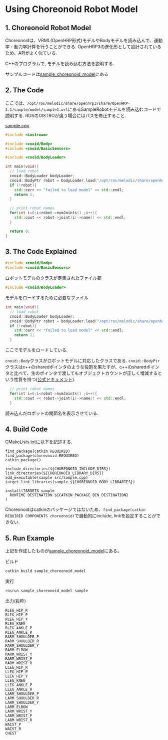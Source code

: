 # Using Choreonoid Robot Model

## 1. Choreonoid Robot Model

Choreonoidは、VRML(OpenHRP形式)モデルやBodyモデルを読み込んで、運動学・動力学計算を行うことができる. OpenHRP3の進化形として設計されているため、APIがよく似ている.

C++のプログラムで, モデルを読み込む方法を説明する.

サンプルコードは[sample_choreonoid_model](https://github.com/Naoki-Hiraoka/rtmros_beginner_tutorial/blob/master/choreonoid_beginner_tutorial/sample_choreonoid_model)にある

## 2. The Code

ここでは、`/opt/ros/melodic/share/openhrp3/share/OpenHRP-3.1/sample/model/sample1.wrl`にあるSampleRobotモデルを読み込むコードで説明する. ROSのDISTROが違う場合にはパスを修正すること.

[sample.cpp](https://github.com/Naoki-Hiraoka/rtmros_beginner_tutorial/blob/master/choreonoid_beginner_tutorial/sample_choreonoid_model/src/sample.cpp)
```c++
#include <iostream>

#include <cnoid/Body>
#include <cnoid/BasicSensors>

#include <cnoid/BodyLoader>

int main(void){
  // load robot
  cnoid::BodyLoader bodyLoader;
  cnoid::BodyPtr robot = bodyLoader.load("/opt/ros/melodic/share/openhrp3/share/OpenHRP-3.1/sample/model/sample1.wrl");
  if (!robot){
    std::cerr << "failed to load model" << std::endl;
    return 1;
  }

  // print robot names
  for(int i=0;i<robot->numJoints() ;i++){
    std::cout << robot->joint(i)->name() << std::endl;
  }

  return 0;
}
```

## 3. The Code Explained

```c++
#include <cnoid/Body>
#include <cnoid/BasicSensors>
```
ロボットモデルのクラスが定義されたファイル郡

```c++
#include <cnoid/BodyLoader>
```
モデルをロードするために必要なファイル

```c++
int main(void){
  // load robot
  cnoid::BodyLoader bodyLoader;
  cnoid::BodyPtr robot = bodyLoader.load("/opt/ros/melodic/share/openhrp3/share/OpenHRP-3.1/sample/model/sample1.wrl");
  if (!robot){
    std::cerr << "failed to load model" << std::endl;
    return 1;
  }
```

ここでモデルをロードしている.

`cnoid::Body`クラスがロボットモデルに対応したクラスである. `cnoid::BodyPtr`クラスはc++のsharedポインタのような役割を果たすが、c++のsharedポインタと比べて、生のポインタで渡してもオブジェクトカウントが正しく増減するという性質を持つ([公式ドキュメント](https://choreonoid.org/ja/documents/latest/plugin-development/referenced.html)).

```c++
  // print robot names
  for(int i=0;i<robot->numJoints() ;i++){
    std::cout << robot->joint(i)->name() << std::endl;
  }
```
読み込んだロボットの関節名を表示させている.

## 4. Build Code

CMakeLists.txtに以下を記述する.
```
find_package(catkin REQUIRED)
find_package(choreonoid REQUIRED)
catkin_package()

include_directories(${CHOREONOID_INCLUDE_DIRS})
link_directories(${CHOREONOID_LIBRARY_DIRS})
add_executable(sample src/sample.cpp)
target_link_libraries(sample ${CHOREONOID_BODY_LIBRARIES})

install(TARGETS sample
  RUNTIME DESTINATION ${CATKIN_PACKAGE_BIN_DESTINATION}
)
```

Choreonoidはcatkinのパッケージではないため、`find_package(catkin REQUIRED COMPONENTS choreonoid)`で自動的にinclude, linkを設定することができない.

## 5. Run Example

上記を作成したものが[sample_choreonoid_model](https://github.com/Naoki-Hiraoka/rtmros_beginner_tutorial/blob/master/choreonoid_beginner_tutorial/sample_choreonoid_model)にある。

ビルド
```bash
catkin build sample_choreonoid_model
```

実行
```bash
rosrun sample_choreonoid_model sample
```

出力(抜粋)
```
RLEG_HIP_R
RLEG_HIP_P
RLEG_HIP_Y
RLEG_KNEE
RLEG_ANKLE_P
RLEG_ANKLE_R
RARM_SHOULDER_P
RARM_SHOULDER_R
RARM_SHOULDER_Y
RARM_ELBOW
RARM_WRIST_Y
RARM_WRIST_P
RARM_WRIST_R
LLEG_HIP_R
LLEG_HIP_P
LLEG_HIP_Y
LLEG_KNEE
LLEG_ANKLE_P
LLEG_ANKLE_R
LARM_SHOULDER_P
LARM_SHOULDER_R
LARM_SHOULDER_Y
LARM_ELBOW
LARM_WRIST_Y
LARM_WRIST_P
LARM_WRIST_R
WAIST_P
WAIST_R
CHEST
```

